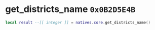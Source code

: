 # get_districts_name `0x0B2D5E4B`

```lua
local result --[[ integer ]] = natives.core.get_districts_name()
```